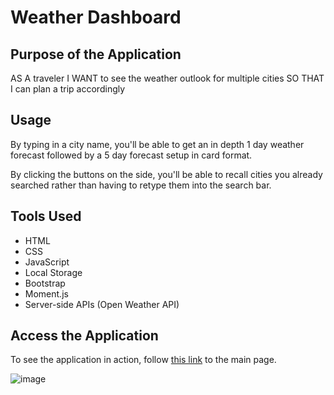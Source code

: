 # Weather Dashboard

## Purpose of the Application 
AS A traveler
I WANT to see the weather outlook for multiple cities
SO THAT I can plan a trip accordingly

## Usage

By typing in a city name, you'll be able to get an in depth 1 day weather forecast followed by a 5 day forecast setup in card format.

By clicking the buttons on the side, you'll be able to recall cities you already searched rather than having to retype them into the search bar.

## Tools Used
- HTML
- CSS
- JavaScript
- Local Storage
- Bootstrap
- Moment.js
- Server-side APIs (Open Weather API)

## Access the Application

To see the application in action, follow [this link](https://danm1996.github.io/weather-dashboard-api/https://danm1996.github.io/weather-dashboard-api/) to the main page.




![image](https://user-images.githubusercontent.com/83778354/124361607-ce57c700-dbfd-11eb-9150-60b7ed6be506.png)
